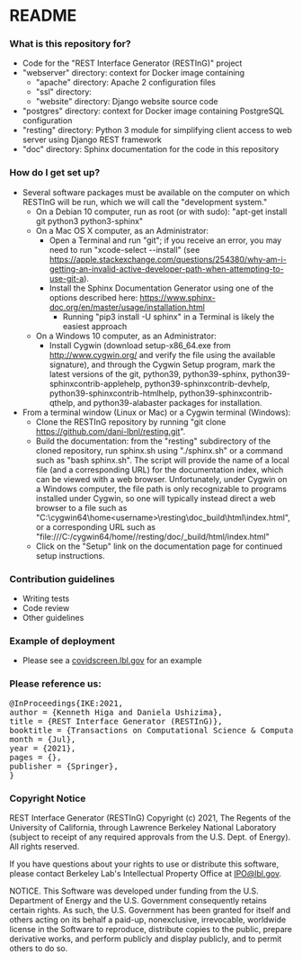 # README #

### What is this repository for? ###

* Code for the "REST Interface Generator (RESTInG)" project
* "webserver" directory: context for Docker image containing
    * "apache" directory: Apache 2 configuration files
    * "ssl" directory:
    * "website" directory: Django website source code
* "postgres" directory: context for Docker image containing PostgreSQL configuration    
* "resting" directory: Python 3 module for simplifying client access to web server using Django REST framework
* "doc" directory: Sphinx documentation for the code in this repository

### How do I get set up? ###

* Several software packages must be available on the computer on which RESTInG will be run, which we will call the "development system."
  * On a Debian 10 computer, run as root (or with sudo): "apt-get install git python3 python3-sphinx"
  * On a Mac OS X computer, as an Administrator:
    * Open a Terminal and run "git"; if you receive an error, you may need to run "xcode-select --install" (see https://apple.stackexchange.com/questions/254380/why-am-i-getting-an-invalid-active-developer-path-when-attempting-to-use-git-a).
    * Install the Sphinx Documentation Generator using one of the options described here: https://www.sphinx-doc.org/en/master/usage/installation.html
      * Running "pip3 install -U sphinx" in a Terminal is likely the easiest approach
  * On a Windows 10 computer, as an Administrator:
    * Install Cygwin (download setup-x86_64.exe from http://www.cygwin.org/ and verify the file using the available signature), and through the Cygwin Setup program, mark the latest versions of the git, python39, python39-sphinx, python39-sphinxcontrib-applehelp, python39-sphinxcontrib-devhelp, python39-sphinxcontrib-htmlhelp, python39-sphinxcontrib-qthelp, and python39-alabaster packages for installation.
* From a terminal window (Linux or Mac) or a Cygwin terminal (Windows):
  * Clone the RESTInG repository by running "git clone https://github.com/dani-lbnl/resting.git".
  * Build the documentation: from the "resting" subdirectory of the cloned repository, run sphinx.sh using "./sphinx.sh" or a command such as "bash sphinx.sh". The script will provide the name of a local file (and a corresponding URL) for the documentation index, which can be viewed with a web browser. Unfortunately, under Cygwin on a Windows computer, the file path is only recognizable to programs installed under Cygwin, so one will typically instead direct a web browser to a file such as "C:\cygwin64\home\<username>\resting\doc\_build\html\index.html", or a corresponding URL such as "file:///C:/cygwin64/home/<username>/resting/doc/_build/html/index.html"
  * Click on the "Setup" link on the documentation page for continued setup instructions.
    
### Contribution guidelines ###
* Writing tests
* Code review
* Other guidelines
   
### Example of deployment
- Please see a [covidscreen.lbl.gov](https://covidscreen.lbl.gov/) for an example

### Please reference us:
 <div class="row">
      <pre class="col-md-offset-2 col-md-8">
@InProceedings{IKE:2021,
author = {Kenneth Higa and Daniela Ushizima},
title = {REST Interface Generator (RESTInG)},
booktitle = {Transactions on Computational Science & Computational Intelligence, Series Ed.: H. R. Arabina},
month = {Jul},
year = {2021},
pages = {},
publisher = {Springer},
}      </pre>
    </div>
 
### Copyright Notice ###

REST Interface Generator (RESTInG) Copyright (c) 2021, The
Regents of the University of California, through Lawrence Berkeley
National Laboratory (subject to receipt of any required approvals
from the U.S. Dept. of Energy). All rights reserved.

If you have questions about your rights to use or distribute this software,
please contact Berkeley Lab's Intellectual Property Office at
IPO@lbl.gov.

NOTICE.  This Software was developed under funding from the U.S. Department
of Energy and the U.S. Government consequently retains certain rights.  As
such, the U.S. Government has been granted for itself and others acting on
its behalf a paid-up, nonexclusive, irrevocable, worldwide license in the
Software to reproduce, distribute copies to the public, prepare derivative 
works, and perform publicly and display publicly, and to permit others to do so.
